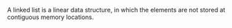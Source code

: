 A linked list is a linear data structure, in which the elements are not stored at contiguous memory locations.


